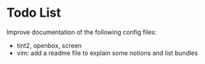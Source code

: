 Todo List
=========

Improve documentation of the following config files:

  - tint2, openbox, screen
  - vim: add a readme file to explain some notions and list bundles

